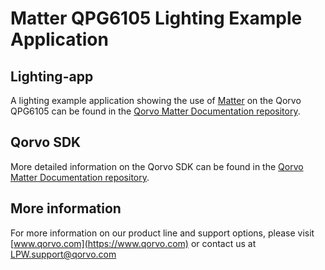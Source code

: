 # Matter QPG6105 Lighting Example Application

## Lighting-app

A lighting example application showing the use of
[Matter](https://github.com/project-chip/connectedhomeip) on the Qorvo QPG6105
can be found in the
[Qorvo Matter Documentation repository](https://github.com/Qorvo/qpg-connectedhomeip/blob/master/examples/lighting-app/APPLICATION.md).

## Qorvo SDK

More detailed information on the Qorvo SDK can be found in the
[Qorvo Matter Documentation repository](https://github.com/Qorvo/qpg-connectedhomeip/blob/master/qpg6105/doc/README.md).

## More information

For more information on our product line and support options, please visit
[www.qorvo.com](https://www.qorvo.com) or contact us at <LPW.support@qorvo.com>

